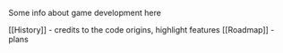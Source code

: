 Some info about game development here

[[History]] - credits to the code origins, highlight features
[[Roadmap]] - plans
